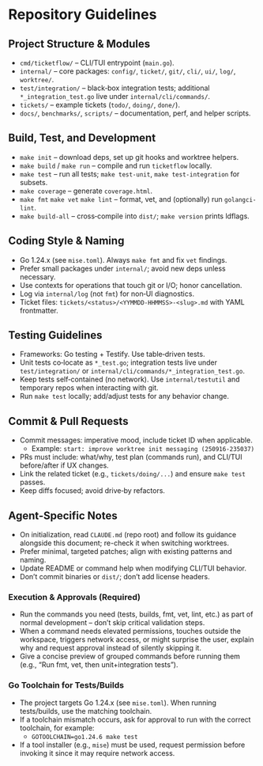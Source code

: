 # Repository Guidelines

## Project Structure & Modules
- `cmd/ticketflow/` – CLI/TUI entrypoint (`main.go`).
- `internal/` – core packages: `config/`, `ticket/`, `git/`, `cli/`, `ui/`, `log/`, `worktree/`.
- `test/integration/` – black‑box integration tests; additional `*_integration_test.go` live under `internal/cli/commands/`.
- `tickets/` – example tickets (`todo/`, `doing/`, `done/`).
- `docs/`, `benchmarks/`, `scripts/` – documentation, perf, and helper scripts.

## Build, Test, and Development
- `make init` – download deps, set up git hooks and worktree helpers.
- `make build` / `make run` – compile and run `ticketflow` locally.
- `make test` – run all tests; `make test-unit`, `make test-integration` for subsets.
- `make coverage` – generate `coverage.html`.
- `make fmt` `make vet` `make lint` – format, vet, and (optionally) run `golangci-lint`.
- `make build-all` – cross‑compile into `dist/`; `make version` prints ldflags.

## Coding Style & Naming
- Go 1.24.x (see `mise.toml`). Always `make fmt` and fix `vet` findings.
- Prefer small packages under `internal/`; avoid new deps unless necessary.
- Use contexts for operations that touch git or I/O; honor cancellation.
- Log via `internal/log` (not `fmt`) for non‑UI diagnostics.
- Ticket files: `tickets/<status>/<YYMMDD-HHMMSS>-<slug>.md` with YAML frontmatter.

## Testing Guidelines
- Frameworks: Go testing + Testify. Use table‑driven tests.
- Unit tests co‑locate as `*_test.go`; integration tests live under `test/integration/` or `internal/cli/commands/*_integration_test.go`.
- Keep tests self‑contained (no network). Use `internal/testutil` and temporary repos when interacting with git.
- Run `make test` locally; add/adjust tests for any behavior change.

## Commit & Pull Requests
- Commit messages: imperative mood, include ticket ID when applicable.
  - Example: `start: improve worktree init messaging (250916-235037)`
- PRs must include: what/why, test plan (commands run), and CLI/TUI before/after if UX changes.
- Link the related ticket (e.g., `tickets/doing/...`) and ensure `make test` passes.
- Keep diffs focused; avoid drive‑by refactors.

## Agent-Specific Notes
- On initialization, read `CLAUDE.md` (repo root) and follow its guidance alongside this document; re-check it when switching worktrees.
- Prefer minimal, targeted patches; align with existing patterns and naming.
- Update README or command help when modifying CLI/TUI behavior.
- Don’t commit binaries or `dist/`; don’t add license headers.

### Execution & Approvals (Required)
- Run the commands you need (tests, builds, fmt, vet, lint, etc.) as part of normal development – don’t skip critical validation steps.
- When a command needs elevated permissions, touches outside the workspace, triggers network access, or might surprise the user, explain why and request approval instead of silently skipping it.
- Give a concise preview of grouped commands before running them (e.g., “Run fmt, vet, then unit+integration tests”).

### Go Toolchain for Tests/Builds
- The project targets Go 1.24.x (see `mise.toml`). When running tests/builds, use the matching toolchain.
- If a toolchain mismatch occurs, ask for approval to run with the correct toolchain, for example:
  - `GOTOOLCHAIN=go1.24.6 make test`
- If a tool installer (e.g., `mise`) must be used, request permission before invoking it since it may require network access.
